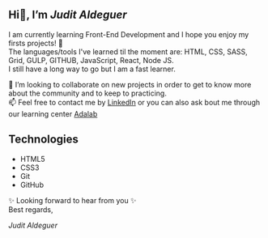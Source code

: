## Hi👋, I’m *Judit Aldeguer*  

I am currently learning Front-End Development and I hope you enjoy my firsts projects! 👀  
The languages/tools I've learned til the moment are: HTML, CSS, SASS, Grid, GULP, GITHUB, JavaScript, React, Node JS.  
I still have a long way to go but I am a fast learner.


💞️ I’m looking to collaborate on new projects in order to get to know more about the community and to keep to practicing.  
📫 Feel free to contact me  by [LinkedIn](https://www.linkedin.com/in/juditaldeguer/) or you can also ask bout me through our learning center [Adalab](https://adalab.es/contacto/)

## Technologies  
- HTML5 
- CSS3 
- Git 
- GitHub  

✨ Looking forward to hear from you ✨   
Best regards,  

*Judit Aldeguer* 
